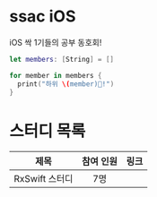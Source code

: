 # ssac iOS

iOS 싹 1기들의 공부 동호회!

```swift
let members: [String] = []

for member in members {
  print("하위 \(member)🌱!")
}
```

# 스터디 목록
|제목|참여 인원|링크|
|:--:|:--:|:--:|
|RxSwift 스터디|7명||
